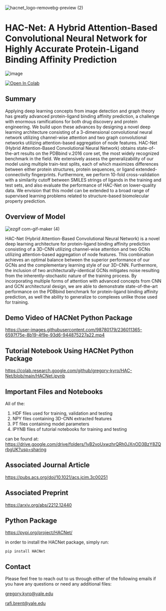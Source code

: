 ![hacnet_logo-removebg-preview (2)](https://user-images.githubusercontent.com/98780179/198727732-de8a6370-0086-4d1e-a827-e7de432f2716.png)

# HAC-Net: A Hybrid Attention-Based Convolutional Neural Network for Highly Accurate Protein-Ligand Binding Affinity Prediction

![image](https://img.shields.io/pypi/v/HACNet.svg)

<a target="_blank" href="https://colab.research.google.com/github/gregory-kyro/HAC-Net/blob/main/HACNet.ipynb">
  <img src="https://colab.research.google.com/assets/colab-badge.svg" alt="Open In Colab"/>
</a>

## Summary
Applying deep learning concepts from image detection and graph theory has greatly advanced protein-ligand binding affinity prediction, a challenge with enormous ramifications for both drug discovery and protein engineering. We build upon these advances by designing a novel deep learning architecture consisting of a 3-dimensional convolutional neural network utilizing channel-wise attention and two graph convolutional networks utilizing attention-based aggregation of node features. HAC-Net (Hybrid Attention-Based Convolutional Neural Network) obtains state-of-the-art results on the PDBbind v.2016 core set, the most widely recognized benchmark in the field. We extensively assess the generalizability of our model using multiple train-test splits, each of which maximizes differences between either protein structures, protein sequences, or ligand extended-connectivity fingerprints. Furthermore, we perform 10-fold cross-validation with a similarity cutoff between SMILES strings of ligands in the training and test sets, and also evaluate the performance of HAC-Net on lower-quality data. We envision that this model can be extended to a broad range of supervised learning problems related to structure-based biomolecular property prediction.

## Overview of Model

![ezgif com-gif-maker (4)](https://user-images.githubusercontent.com/98780179/206188596-032a4f78-4af1-48e8-8cc0-f1800587ddab.gif)

HAC-Net (Hybrid Attention-Based Convolutional Neural Network) is a novel deep learning architecture for protein-ligand binding affinity prediction consisting of a 3D-CNN utilizing channel-wise attention and two GCNs utilizing attention-based aggregation of node features. This combination achieves an optimal balance between the superior performance of our GCNs and the complementary learning style of our 3D-CNN. Furthermore, the inclusion of two architecturally-identical GCNs mitigates noise resulting from the inherently-stochastic nature of the training process. By incorporating multiple forms of attention with advanced concepts from CNN and GCN architectural design, we are able to demonstrate state-of-the-art performance on the PDBbind benchmark for protein-ligand binding affinity prediction, as well the ability to generalize to complexes unlike those used for training.

## Demo Video of HACNet Python Package
https://user-images.githubusercontent.com/98780179/236011365-6597f75e-8b19-4f9e-93d6-944875227a22.mp4

## Tutorial Notebook Using HACNet Python Package
https://colab.research.google.com/github/gregory-kyro/HAC-Net/blob/main/HACNet.ipynb

## Important Files and Notebooks
All of the:
1) HDF files used for training, validation and testing
2) NPY files containing 3D-CNN extracted features
3) PT files containing model parameters
4) IPYNB files of tutorial notebooks for training and testing

can be found at: https://drive.google.com/drive/folders/1yB2voUxwzhrQRh0JXnOD3BzY8ZQrbgUK?usp=sharing

## Associated Journal Article
https://pubs.acs.org/doi/10.1021/acs.jcim.3c00251

## Associated Preprint
https://arxiv.org/abs/2212.12440

## Python Package
https://pypi.org/project/HACNet/

in order to install the HACNet package, simply run:

```pip install HACNet```

## Contact
Please feel free to reach out to us through either of the following emails if you have any questions or need any additional files:

gregory.kyro@yale.edu

rafi.brent@yale.edu
